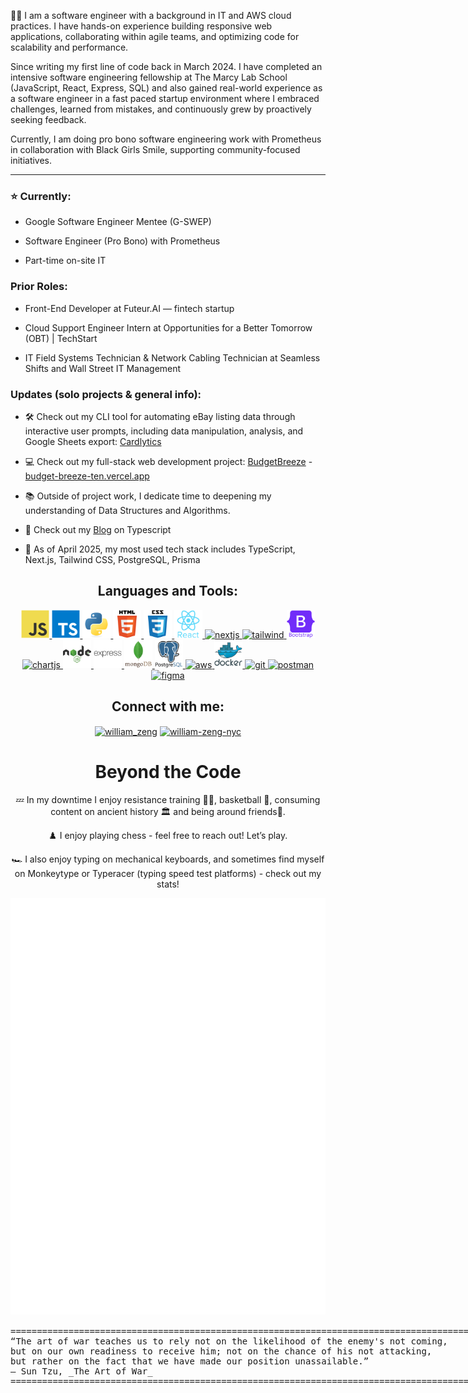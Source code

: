 👨‍💻 I am a software engineer with a background in IT and AWS cloud practices. I have hands-on experience building responsive web applications, collaborating within agile teams, and optimizing code for scalability and performance.

Since writing my first line of code back in March 2024. I have completed an intensive software engineering fellowship at The Marcy Lab School (JavaScript, React, Express, SQL) and also gained real-world experience as a software engineer in a fast paced startup environment where I embraced challenges, learned from mistakes, and continuously grew by proactively seeking feedback.

Currently, I am doing pro bono software engineering work with Prometheus in collaboration with Black Girls Smile, supporting community-focused initiatives.

  <hr>
 <h3> ⭐ Currently:</h3>

- Google Software Engineer Mentee (G-SWEP)

- Software Engineer (Pro Bono) with Prometheus

- Part-time on-site IT

<h3>Prior Roles:</h3>

- Front-End Developer at Futeur.AI — fintech startup

- Cloud Support Engineer Intern at Opportunities for a Better Tomorrow (OBT) | TechStart

- IT Field Systems Technician & Network Cabling Technician at Seamless Shifts and Wall Street IT Management

<h3> Updates (solo projects & general info): </h3>
 
- 🛠️ Check out my CLI tool for automating eBay listing data through interactive user prompts, including data manipulation, analysis, and Google Sheets export: [Cardlytics](https://github.com/willcodeustak/Cardlytics)

- 💻 Check out my full-stack web development project: [BudgetBreeze](https://github.com/willcodeustak/Budget-Breeze) - [budget-breeze-ten.vercel.app](https://budget-breeze-ten.vercel.app)

- 📚 Outside of project work, I dedicate time to deepening my understanding of Data Structures and Algorithms.

- 📝 Check out my [Blog](https://dev.to/william_zeng) on Typescript

- 🌊 As of April 2025, my most used tech stack includes TypeScript, Next.js, Tailwind CSS, PostgreSQL, Prisma

<h2 align="center">Languages and Tools:</h2>
<p align="center">
  <!-- Languages -->
  <a href="https://developer.mozilla.org/en-US/docs/Web/JavaScript" target="_blank" rel="noreferrer">
    <img src="https://raw.githubusercontent.com/devicons/devicon/master/icons/javascript/javascript-original.svg" alt="javascript" width="45" height="45"/>
  </a>
  <a href="https://www.typescriptlang.org/" target="_blank" rel="noreferrer">
    <img src="https://raw.githubusercontent.com/devicons/devicon/master/icons/typescript/typescript-original.svg" alt="typescript" width="45" height="45"/>
  </a>
  <a href="https://www.python.org" target="_blank" rel="noreferrer">
    <img src="https://raw.githubusercontent.com/devicons/devicon/master/icons/python/python-original.svg" alt="python" width="45" height="45"/>
  </a>
  <a href="https://www.w3.org/html/" target="_blank" rel="noreferrer">
    <img src="https://raw.githubusercontent.com/devicons/devicon/master/icons/html5/html5-original-wordmark.svg" alt="html5" width="45" height="45"/>
  </a>
  <a href="https://www.w3schools.com/css/" target="_blank" rel="noreferrer">
    <img src="https://raw.githubusercontent.com/devicons/devicon/master/icons/css3/css3-original-wordmark.svg" alt="css3" width="45" height="45"/>
  </a>
  <!-- Frontend -->
  <a href="https://reactjs.org/" target="_blank" rel="noreferrer">
    <img src="https://raw.githubusercontent.com/devicons/devicon/master/icons/react/react-original-wordmark.svg" alt="react" width="45" height="45"/>
  </a>
  <a href="https://nextjs.org/" target="_blank" rel="noreferrer">
    <img src="https://cdn.worldvectorlogo.com/logos/nextjs-2.svg" alt="nextjs" width="45" height="45"/>
  </a>
  <a href="https://tailwindcss.com/" target="_blank" rel="noreferrer">
    <img src="https://www.vectorlogo.zone/logos/tailwindcss/tailwindcss-icon.svg" alt="tailwind" width="45" height="45"/>
  </a>
  <a href="https://getbootstrap.com" target="_blank" rel="noreferrer">
  <img src="https://raw.githubusercontent.com/devicons/devicon/master/icons/bootstrap/bootstrap-plain-wordmark.svg" alt="bootstrap" width="45" height="45"/>
  </a>
  <a href="https://www.chartjs.org" target="_blank" rel="noreferrer">
  <img src="https://www.chartjs.org/media/logo-title.svg" alt="chartjs" width="45" height="45"/>
  </a>
  
  <!-- Backend -->
  <a href="https://nodejs.org" target="_blank" rel="noreferrer">
    <img src="https://raw.githubusercontent.com/devicons/devicon/master/icons/nodejs/nodejs-original-wordmark.svg" alt="nodejs" width="45" height="45"/>
  </a>
  <a href="https://expressjs.com" target="_blank" rel="noreferrer">
    <img src="https://raw.githubusercontent.com/devicons/devicon/master/icons/express/express-original-wordmark.svg" alt="express" width="45" height="45"/>
  </a>
  
  <!-- Databases -->
  <a href="https://www.mongodb.com/" target="_blank" rel="noreferrer">
    <img src="https://raw.githubusercontent.com/devicons/devicon/master/icons/mongodb/mongodb-original-wordmark.svg" alt="mongodb" width="45" height="45"/>
  </a>
  <a href="https://www.postgresql.org" target="_blank" rel="noreferrer">
    <img src="https://raw.githubusercontent.com/devicons/devicon/master/icons/postgresql/postgresql-original-wordmark.svg" alt="postgresql" width="45" height="45"/>
  </a>

  <!-- DevOps -->
   <a href="https://aws.amazon.com" target="_blank" rel="noreferrer">
    <img src="https://skillicons.dev/icons?i=aws" alt="aws" width="45" height="45"/>
  </a>
  <a href="https://www.docker.com/" target="_blank" rel="noreferrer">
    <img src="https://raw.githubusercontent.com/devicons/devicon/master/icons/docker/docker-original-wordmark.svg" alt="docker" width="45" height="45"/>
  </a>
  
  <!-- Tools -->
  <a href="https://git-scm.com/" target="_blank" rel="noreferrer">
    <img src="https://www.vectorlogo.zone/logos/git-scm/git-scm-icon.svg" alt="git" width="45" height="45"/>
  </a>
  <a href="https://postman.com" target="_blank" rel="noreferrer">
    <img src="https://www.vectorlogo.zone/logos/getpostman/getpostman-icon.svg" alt="postman" width="45" height="45"/>
  </a>
  <a href="https://www.figma.com/" target="_blank" rel="noreferrer">
    <img src="https://www.vectorlogo.zone/logos/figma/figma-icon.svg" alt="figma" width="45" height="45"/>
  </a>
</p>

<h2 align="center">Connect with me:</h2>
<p align="center">
<a href="https://dev.to/william_zeng" target="blank"><img align="center" src="https://raw.githubusercontent.com/rahuldkjain/github-profile-readme-generator/master/src/images/icons/Social/devto.svg" alt="william_zeng" height="40" width="40" /></a>
<a href= "https://linkedin.com/in/william-zeng-nyc" target="blank"><img align="center" src="https://raw.githubusercontent.com/rahuldkjain/github-profile-readme-generator/master/src/images/icons/Social/linked-in-alt.svg" alt="william-zeng-nyc" height="40" width="40" /></a>

<br>

<h1 align="center">Beyond the Code</h1>

<div align="center">

<p>💤 In my downtime I enjoy resistance training 🏋️‍♂️, basketball 🏀, consuming content on ancient history 🏛️ and being around friends👫.</p>
<p>♟️ I enjoy playing chess - feel free to reach out! Let’s play.</p>
<p>🏎️  I also enjoy typing on mechanical keyboards, and sometimes find myself on Monkeytype or Typeracer (typing speed test platforms) - check out my stats!</p>

</div>

<div align="center">
  <a href="https://monkeytype.com/profile/-William">
    <img src="https://raw.githubusercontent.com/willcodeustak/-WPM-readme/main/-William-monkeytype-readme-pb.svg" alt="Monkeytype Stats" />
  </a>
</div>

<div align="center">

<pre style="white-space: pre-wrap; word-wrap: break-word; margin: 0 auto; display: inline-block; text-align: left;">

====================================================================================================
“The art of war teaches us to rely not on the likelihood of the enemy's not coming,
but on our own readiness to receive him; not on the chance of his not attacking,
but rather on the fact that we have made our position unassailable.”
— Sun Tzu, _The Art of War_
====================================================================================================

</pre>

</div>
